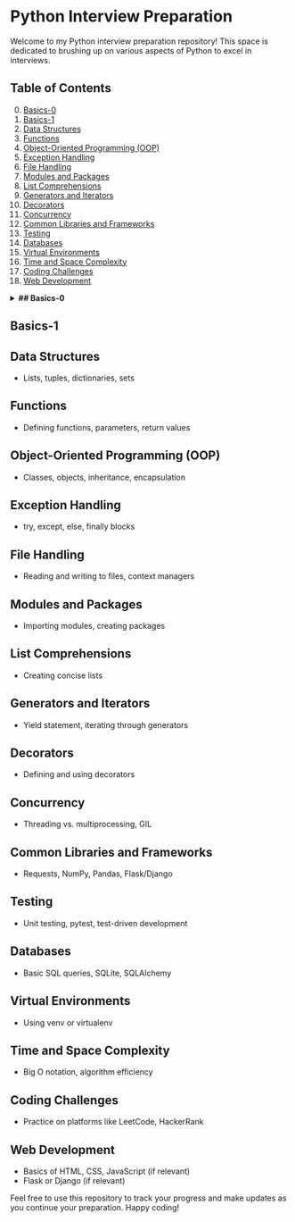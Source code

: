 # Python Interview Preparation

Welcome to my Python interview preparation repository! This space is dedicated to brushing up on various aspects of Python to excel in interviews.

## Table of Contents
0. [Basics-0](#basics-0)
1. [Basics-1](#basics-1)
2. [Data Structures](#data-structures)
3. [Functions](#functions)
4. [Object-Oriented Programming (OOP)](#object-oriented-programming-oop)
5. [Exception Handling](#exception-handling)
6. [File Handling](#file-handling)
7. [Modules and Packages](#modules-and-packages)
8. [List Comprehensions](#list-comprehensions)
9. [Generators and Iterators](#generators-and-iterators)
10. [Decorators](#decorators)
11. [Concurrency](#concurrency)
12. [Common Libraries and Frameworks](#common-libraries-and-frameworks)
13. [Testing](#testing)
14. [Databases](#databases)
15. [Virtual Environments](#virtual-environments)
16. [Time and Space Complexity](#time-and-space-complexity)
17. [Coding Challenges](#coding-challenges)
18. [Web Development](#web-development)

<details>
<summary><strong> ## Basics-0 </strong></summary>

### What is Python, and how is it different from other programming languages?

**Answer:** Python is a high-level, interpreted programming language known for its <ins>readability</ins> and <ins>simplicity</ins>. It emphasizes code readability and allows programmers to express concepts in fewer lines of code than might be possible in languages such as C++ or Java. <ins>Python supports multiple programming paradigms, including procedural, object-oriented, and [functional programming] (https://en.wikipedia.org/wiki/Functional_programming).</ins>

### Explain the differences between Python 2 and Python 3.

**Answer:** Python 2 and Python 3 are two major versions of the Python programming language. Python 3 was introduced as an upgrade to Python 2 with some significant changes to improve consistency and eliminate redundancy. Key differences include changes to print syntax (print is a function in Python 3), Unicode support, integer division, and various library updates. Python 2 reached its end of life on January 1, 2020, and developers are encouraged to use Python 3 for all new projects.

### What are the main features of Python?

**Answer:** Python has several key features:

- **Readability:** Python's syntax is clear and readable, making it an excellent language for beginners.
- **Versatility:** Python supports both procedural and object-oriented programming paradigms.
- **Interpretation:** It is an interpreted language, which means code execution occurs line by line.
- **Dynamic typing:** Variables are dynamically typed, allowing flexibility.
- **Extensive libraries:** Python has a rich standard library and numerous third-party libraries, facilitating diverse applications.
- **Community support:** Python has a large, active community contributing to its development and providing support.


### What are the different data types in Python?

**Answer:** Python has various data types, including int (integer), str (string), float (floating-point), tuple, list, dict (dictionary), and bool (boolean).

#### Data Types

- Understanding and working with various data types:
  ```python
  # Example
  num = 42
  name = "John"
  coordinates = (10.5, 20.0)
  ```

#### Operators


- Utilizing operators for arithmetic, comparison, logical operations:
  ```python
  # Example
  result = 10 + 5  # Addition
  is_equal = (3 == 3)  # Comparison
  logical_result = True and False  # Logical AND
  ```

#### Variables

- Declaring and using variables to store values:
  ```python
  # Example
  age = 30
  message = f"My age is {age}."
  ```

#### Control Flow

- Implementing control flow structures such as if statements, loops:
  ```python
  # Example
  age = 30
  if age >= 18:
      print("You are an adult.")
  else:
      print("You are a minor.")
  
  # Loop example
  for i in range(5):
      print(i)
  ```
more examples in the file basics_0.py  
</details>

## Basics-1


  
## Data Structures
- Lists, tuples, dictionaries, sets

## Functions
- Defining functions, parameters, return values

## Object-Oriented Programming (OOP)
- Classes, objects, inheritance, encapsulation

## Exception Handling
- try, except, else, finally blocks

## File Handling
- Reading and writing to files, context managers

## Modules and Packages
- Importing modules, creating packages

## List Comprehensions
- Creating concise lists

## Generators and Iterators
- Yield statement, iterating through generators

## Decorators
- Defining and using decorators

## Concurrency
- Threading vs. multiprocessing, GIL

## Common Libraries and Frameworks
- Requests, NumPy, Pandas, Flask/Django

## Testing
- Unit testing, pytest, test-driven development

## Databases
- Basic SQL queries, SQLite, SQLAlchemy

## Virtual Environments
- Using venv or virtualenv

## Time and Space Complexity
- Big O notation, algorithm efficiency

## Coding Challenges
- Practice on platforms like LeetCode, HackerRank

## Web Development
- Basics of HTML, CSS, JavaScript (if relevant)
- Flask or Django (if relevant)

Feel free to use this repository to track your progress and make updates as you continue your preparation. Happy coding!
